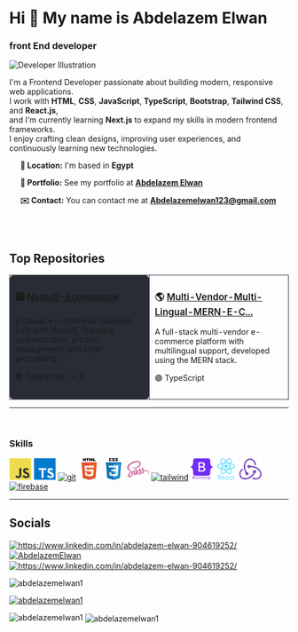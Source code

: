 
# Hi 👋 My name is Abdelazem Elwan

### front End developer

![Developer Illustration](https://cdn.dribbble.com/users/1162077/screenshots/3848914/programmer.gif)



I'm a Frontend Developer passionate about building modern, responsive web applications.  
I work with **HTML**, **CSS**, **JavaScript**, **TypeScript**, **Bootstrap**, **Tailwind CSS**, and **React.js**,  
and I'm currently learning **Next.js** to expand my skills in modern frontend frameworks.  
I enjoy crafting clean designs, improving user experiences, and continuously learning new technologies.


 &nbsp;&nbsp;&nbsp;&nbsp; **📍 Location:** I'm based in **Egypt**

 &nbsp;&nbsp;&nbsp;&nbsp; **🔗 Portfolio:** See my portfolio at **<a href="https://abdelazem-elwan.vercel.app/" target="_blank">Abdelazem Elwan</a>**


 &nbsp;&nbsp;&nbsp;&nbsp; **✉️ Contact:** You can contact me at **[Abdelazemelwan123@gmail.com](mailto:Abdelazemelwan123@gmail.com)**

<br>
<br>

## Top Repositories
<table width="100%">
  <tr  >
    <td width="40%" bgcolor="#282c34" valign="top" style="padding: 10px; border: 1px solid #30363d; border-radius: 6px;">
      <p style="font-size: 1.2em; font-weight: 600;">🛍️ <a href="YOUR_REPO_LINK_1">NestJS-Ecommerce</a></p>
      <p>A robust e-commerce backend built with NestJS, featuring authentication, product management, and order processing.</p>
      <p>🟣 TypeScript &nbsp; ⭐️ 1</p>
    </td>
    <td width="40%" valign="top" style="padding: 10px; border: 1px solid #30363d; border-radius: 6px; border-left: none;">
      <p style="font-size: 1.2em; font-weight: 600;">🌎 <a href="YOUR_REPO_LINK_2">Multi-Vendor-Multi-Lingual-MERN-E-C...</a></p>
      <p>A full-stack multi-vendor e-commerce platform with multilingual support, developed using the MERN stack.</p>
      <p>🟣 TypeScript</p>
    </td>
  </tr>
</table>

---
<br>
<h3 align="left">Skills</h3>
<p align="left"> <a href="https://developer.mozilla.org/en-US/docs/Web/JavaScript" target="_blank" rel="noreferrer"> <img src="https://raw.githubusercontent.com/devicons/devicon/master/icons/javascript/javascript-original.svg" alt="javascript" width="40" height="40"/></a> <a href="https://www.typescriptlang.org/" target="_blank" rel="noreferrer"> <img src="https://raw.githubusercontent.com/devicons/devicon/master/icons/typescript/typescript-original.svg" alt="typescript" width="40" height="40"/></a> <a href="https://git-scm.com/" target="_blank" rel="noreferrer"> <img src="https://www.vectorlogo.zone/logos/git-scm/git-scm-icon.svg" alt="git" width="40" height="40"/></a> <a href="https://www.w3.org/html/" target="_blank" rel="noreferrer"> <img src="https://raw.githubusercontent.com/devicons/devicon/master/icons/html5/html5-original-wordmark.svg" alt="html5" width="40" height="40"/></a> <a href="https://www.w3schools.com/css/" target="_blank" rel="noreferrer"> <img src="https://raw.githubusercontent.com/devicons/devicon/master/icons/css3/css3-original-wordmark.svg" alt="css3" width="40" height="40"/></a> <a href="https://sass-lang.com" target="_blank" rel="noreferrer"> <img src="https://raw.githubusercontent.com/devicons/devicon/master/icons/sass/sass-original.svg" alt="sass" width="40" height="40"/></a> <a href="https://tailwindcss.com/" target="_blank" rel="noreferrer"> <img src="https://www.vectorlogo.zone/logos/tailwindcss/tailwindcss-icon.svg" alt="tailwind" width="40" height="40"/></a> <a href="https://getbootstrap.com" target="_blank" rel="noreferrer"> <img src="https://raw.githubusercontent.com/devicons/devicon/master/icons/bootstrap/bootstrap-plain-wordmark.svg" alt="bootstrap" width="40" height="40"/></a> <a href="https://reactjs.org/" target="_blank" rel="noreferrer"> <img src="https://raw.githubusercontent.com/devicons/devicon/master/icons/react/react-original-wordmark.svg" alt="react" width="40" height="40"/></a> <a href="https://redux.js.org" target="_blank" rel="noreferrer"> <img src="https://raw.githubusercontent.com/devicons/devicon/master/icons/redux/redux-original.svg" alt="redux" width="40" height="40"/></a> <a href="https://firebase.google.com/" target="_blank" rel="noreferrer"> <img src="https://www.vectorlogo.zone/logos/firebase/firebase-icon.svg" alt="firebase" width="40" height="40"/></a> </p>


---
## Socials

<p align="left">
<a href="https://www.linkedin.com/in/abdelazem-elwan-904619252/" target="blank"><img align="center" src="https://raw.githubusercontent.com/rahuldkjain/github-profile-readme-generator/master/src/images/icons/Social/linked-in-alt.svg" alt="https://www.linkedin.com/in/abdelazem-elwan-904619252/" height="30" width="40" /></a>
<a href="https://github.com/Abdelazemelwan1" target="_blank">
  <img align="center" src="https://raw.githubusercontent.com/rahuldkjain/github-profile-readme-generator/master/src/images/icons/Social/github.svg" 
  alt="AbdelazemElwan" height="30" width="40" /></a>
<a href="https://www.facebook.com/abdelazem.elwan.9/" target="blank"><img align="center" src="https://raw.githubusercontent.com/rahuldkjain/github-profile-readme-generator/master/src/images/icons/Social/facebook.svg" alt="https://www.linkedin.com/in/abdelazem-elwan-904619252/" height="30" width="40" /></a>
</p>

<p align="left"> <img src="https://komarev.com/ghpvc/?username=abdelazemelwan1&label=Profile%20views&color=0e75b6&style=flat" alt="abdelazemelwan1" /> </p>

<p align="left"> <a href="https://github.com/ryo-ma/github-profile-trophy"><img src="https://github-profile-trophy.vercel.app/?username=abdelazemelwan1" alt="abdelazemelwan1" /></a> </p>


<p><img align="left" src="https://github-readme-stats.vercel.app/api/top-langs?username=abdelazemelwan1&show_icons=true&locale=en&layout=compact" alt="abdelazemelwan1" /></p>

<p>&nbsp;<img align="center" src="https://github-readme-stats.vercel.app/api?username=abdelazemelwan1&show_icons=true&locale=en" alt="abdelazemelwan1" /></p>
